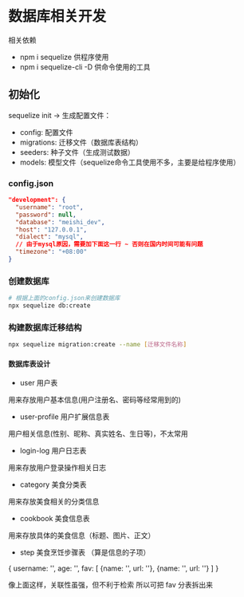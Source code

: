 # 数据库相关开发

相关依赖

- npm i sequelize 供程序使用
- npm i sequelize-cli -D 供命令使用的工具

## 初始化

sequelize init -> 生成配置文件：

- config: 配置文件
- migrations: 迁移文件（数据库表结构）
- seeders: 种子文件（生成测试数据）
- models: 模型文件（sequelize命令工具使用不多，主要是给程序使用）

### config.json

```json
"development": {
  "username": "root",
  "password": null,
  "database": "meishi_dev",
  "host": "127.0.0.1",
  "dialect": "mysql",
  // 由于mysql原因，需要加下面这一行 ~ 否则在国内时间可能有问题
  "timezone": "+08:00"
}
```

### 创建数据库

```bash
# 根据上面的config.json来创建数据库
npx sequelize db:create
```

### 构建数据库迁移结构

```bash
npx sequelize migration:create --name [迁移文件名称]
```

#### 数据库表设计

- user 用户表

用来存放用户基本信息(用户注册名、密码等经常用到的)

- user-profile 用户扩展信息表

用户相关信息(性别、昵称、真实姓名、生日等)，不太常用

- login-log 用户日志表

用来存放用户登录操作相关日志

- category 美食分类表

用来存放美食相关的分类信息

- cookbook 美食信息表

用来存放具体的美食信息（标题、图片、正文）

- step 美食烹饪步骤表 （算是信息的子项）

{
  username: '',
  age: '',
  fav: [ {name: '', url: ''}, {name: '', url: ''} ]
}

像上面这样，关联性虽强，但不利于检索 所以可把 fav 分表拆出来

